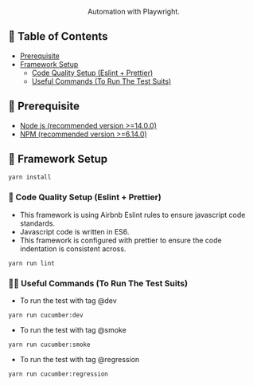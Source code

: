 <p align="center"> Automation with Playwright. 
    <br> 
</p>

## 📝 Table of Contents

- [Prerequisite](#prerequisite)
- [Framework Setup](#frameworkSetup)
  - [Code Quality Setup (Eslint + Prettier)](#codeQualitySetup)
  - [Useful Commands (To Run The Test Suits)](#usefulCommonds)

## 🧐 Prerequisite <a name = "prerequisite"></a>

- [Node js (recommended version >=14.0.0)](https://nodejs.org)
- [NPM (recommended version >=6.14.0)](https://npmjs.com)

## 🏁 Framework Setup <a name = "frameworkSetup"></a>

```
yarn install
```

### 🥉 Code Quality Setup (Eslint + Prettier) <a name = "codeQualitySetup"></a>

- This framework is using Airbnb Eslint rules to ensure javascript code standards.
- Javascript code is written in ES6.
- This framework is configured with prettier to ensure the code indentation is consistent across.

```
yarn run lint
```

### 👨‍💻 Useful Commands (To Run The Test Suits) <a name = "usefulCommonds"></a>

- To run the test with tag @dev

```
yarn run cucumber:dev
```

- To run the test with tag @smoke

```
yarn run cucumber:smoke
```

- To run the test with tag @regression

```
yarn run cucumber:regression
```
